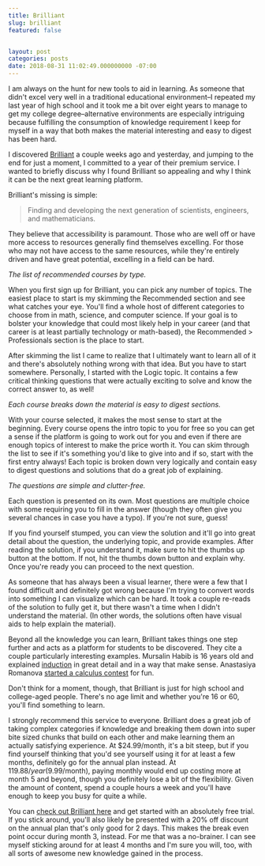 ```yaml
---
title: Brilliant
slug: brilliant
featured: false


layout: post
categories: posts
date: 2018-08-31 11:02:49.000000000 -07:00
---
```


I am always on the hunt for new tools to aid in learning. As someone that didn't excel very well in a traditional educational environment–I repeated my last year of high school and it took me a bit over eight years to manage to get my college degree–alternative environments are especially intriguing because fulfilling the consumption of knowledge requirement I keep for myself in a way that both makes the material interesting and easy to digest has been hard.

I discovered [Brilliant](https://brilliant.org/) a couple weeks ago and yesterday, and jumping to the end for just a moment, I committed to a year of their premium service. I wanted to briefly discuss why I found Brilliant so appealing and why I think it can be the next great learning platform.

Brilliant's missing is simple:

> Finding and developing the next generation of scientists, engineers, and mathematicians.

They believe that accessibility is paramount. Those who are well off or have more access to resources generally find themselves excelling. For those who may not have access to the same resources, while they're entirely driven and have great potential, excelling in a field can be hard.

<!--missing_image-->
_The list of recommended courses by type._

When you first sign up for Brilliant, you can pick any number of topics. The easiest place to start is my skimming the Recommended section and see what catches your eye. You'll find a whole host of different categories to choose from in math, science, and computer science. If your goal is to bolster your knowledge that could most likely help in your career (and that career is at least partially technology or math-based), the Recommended \> Professionals section is the place to start.

After skimming the list I came to realize that I ultimately want to learn all of it and there's absolutely nothing wrong with that idea. But you have to start somewhere. Personally, I started with the Logic topic. It contains a few critical thinking questions that were actually exciting to solve and know the correct answer to, as well!

<!--missing_image-->
_Each course breaks down the material is easy to digest sections._

With your course selected, it makes the most sense to start at the beginning. Every course opens the intro topic to you for free so you can get a sense if the platform is going to work out for you and even if there are enough topics of interest to make the price worth it. You can skim through the list to see if it's something you'd like to give into and if so, start with the first entry always! Each topic is broken down very logically and contain easy to digest questions and solutions that do a great job of explaining.

<!--missing_image-->
_The questions are simple and clutter-free._

Each question is presented on its own. Most questions are multiple choice with some requiring you to fill in the answer (though they often give you several chances in case you have a typo). If you're not sure, guess!

If you find yourself stumped, you can view the solution and it'll go into great detail about the question, the underlying topic, and provide examples. After reading the solution, if you understand it, make sure to hit the thumbs up button at the bottom. If not, hit the thumbs down button and explain why. Once you're ready you can proceed to the next question.

As someone that has always been a visual learner, there were a few that I found difficult and definitely got wrong because I'm trying to convert words into something I can visualize which can be hard. It took a couple re-reads of the solution to fully get it, but there wasn't a time when I didn't understand the material. (In other words, the solutions often have visual aids to help explain the material).

Beyond all the knowledge you can learn, Brilliant takes things one step further and acts as a platform for students to be discovered. They cite a couple particularly interesting examples. Mursalin Habib is 16 years old and explained [induction](https://brilliant.org/wiki/induction/) in great detail and in a way that make sense. Anastasiya Romanova [started a calculus contest](https://brilliant.org/discussions/thread/brilliant-integration-contest-season-1-part-2/?ref_id=497326) for fun.

Don't think for a moment, though, that Brilliant is just for high school and college-aged people. There's no age limit and whether you're 16 or 60, you'll find something to learn.

I strongly recommend this service to everyone. Brilliant does a great job of taking complex categories if knowledge and breaking them down into super bite sized chunks that build on each other and make learning them an actually satisfying experience. At $24.99/month, it's a bit steep, but if you find yourself thinking that you'd see yourself using it for at least a few months, definitely go for the annual plan instead. At $119.88/year ($9.99/month), paying monthly would end up costing more at month 5 and beyond, though you definitely lose a bit of the flexibility. Given the amount of content, spend a couple hours a week and you'll have enough to keep you busy for quite a while.

You can [check out Brilliant here](https://brilliant.org/) and get started with an absolutely free trial. If you stick around, you'll also likely be presented with a 20% off discount on the annual plan that's only good for 2 days. This makes the break even point occur during month 3, instead. For me that was a no-brainer. I can see myself sticking around for at least 4 months and I'm sure you will, too, with all sorts of awesome new knowledge gained in the process.

